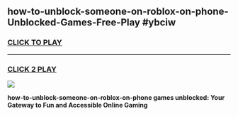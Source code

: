 
## how-to-unblock-someone-on-roblox-on-phone-Unblocked-Games-Free-Play #ybciw
<h3>
<a href="https://us.freeplayer.one?title=how-to-unblock-someone-on-roblox-on-phone&ref=9M">CLICK TO PLAY</a></h3>
<hr>

<h3>
<a href="https://us.freeplayer.one?title=how-to-unblock-someone-on-roblox-on-phone&ref=9M">CLICK 2 PLAY</a>
  
</h3>

<a href="https://us.freeplayer.one?title=how-to-unblock-someone-on-roblox-on-phone&ref=9M"><img src="https://clearcache.store/games.png"></a>


**how-to-unblock-someone-on-roblox-on-phone games unblocked: Your Gateway to Fun and Accessible Online Gaming**
